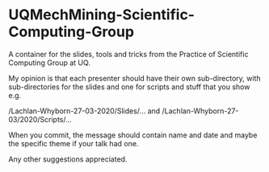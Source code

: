 # UQMechMining-Scientific-Computing-Group

A container for the slides, tools and tricks from the Practice of Scientific Computing Group at UQ.

My opinion is that each presenter should have their own sub-directory, with sub-directories for the slides and one for scripts and stuff that you show e.g.

/Lachlan-Whyborn-27-03-2020/Slides/... and /Lachlan-Whyborn-27-03/2020/Scripts/...

When you commit, the message should contain name and date and maybe the specific theme if your talk had one.

Any other suggestions appreciated.
